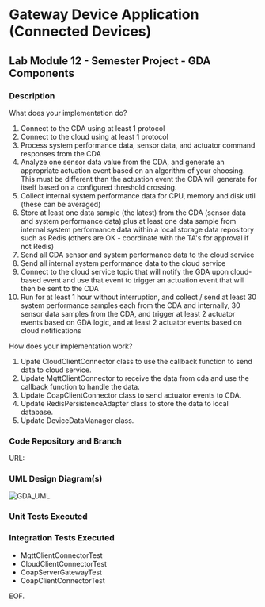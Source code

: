 # Gateway Device Application (Connected Devices)

## Lab Module 12 - Semester Project - GDA Components

### Description

What does your implementation do? 

1.	Connect to the CDA using at least 1 protocol
2.	Connect to the cloud using at least 1 protocol
3.	Process system performance data, sensor data, and actuator command responses from the CDA
4.	Analyze one sensor data value from the CDA, and generate an appropriate actuation event based on an algorithm of your choosing. This must be different than the actuation event the CDA will generate for itself based on a configured threshold crossing.
5.	Collect internal system performance data for CPU, memory and disk util (these can be averaged)
6.	Store at least one data sample (the latest) from the CDA (sensor data and system performance data) plus at least one data sample from internal system performance data within a local storage data repository such as Redis (others are OK - coordinate with the TA's for approval if not Redis)
7.	Send all CDA sensor and system performance data to the cloud service
8.	Send all internal system performance data to the cloud service
9.	Connect to the cloud service topic that will notify the GDA upon cloud-based event and use that event to trigger an actuation event that will then be sent to the CDA
10.	Run for at least 1 hour without interruption, and collect / send at least 30 system performance samples each from the CDA and internally, 30 sensor data samples from the CDA, and trigger at least 2 actuator events based on GDA logic, and at least 2 actuator events based on cloud notifications

How does your implementation work?

1.	Upate CloudClientConnector class to use the callback function to send data to cloud service.
2.	Update MqttClientConnector to receive the data from cda and use the callback function to handle the data.
3.	Update CoapClientConnector class to send actuator events to CDA.
4.	Update RedisPersistenceAdapter class to store the data to local database.
5.	Update DeviceDataManager class.


### Code Repository and Branch

URL: 

### UML Design Diagram(s)

![GDA_UML](https://github.com/NU-CSYE6530-Fall2020/gateway-device-app-MyronForNEU/blob/chapter12/exercises/chapter12/GDA.png).


### Unit Tests Executed


### Integration Tests Executed

- MqttClientConnectorTest
- CloudClientConnectorTest
- CoapServerGatewayTest
- CoapClientConnectorTest

EOF.
